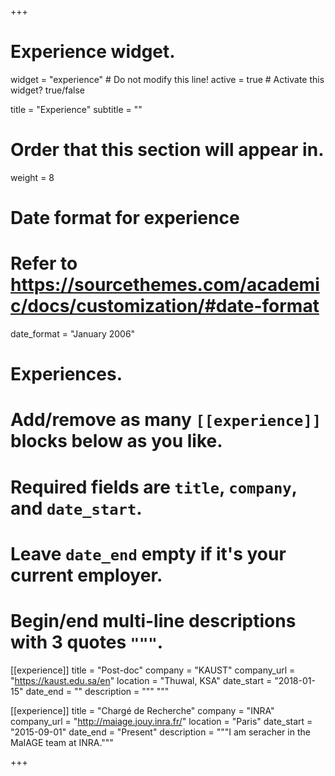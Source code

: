+++
# Experience widget.
widget = "experience"  # Do not modify this line!
active = true  # Activate this widget? true/false

title = "Experience"
subtitle = ""

# Order that this section will appear in.
weight = 8

# Date format for experience
#   Refer to https://sourcethemes.com/academic/docs/customization/#date-format
date_format = "January 2006"

# Experiences.
#   Add/remove as many `[[experience]]` blocks below as you like.
#   Required fields are `title`, `company`, and `date_start`.
#   Leave `date_end` empty if it's your current employer.
#   Begin/end multi-line descriptions with 3 quotes `"""`.
[[experience]]
  title = "Post-doc"
  company = "KAUST"
  company_url = "https://kaust.edu.sa/en"
  location = "Thuwal, KSA"
  date_start = "2018-01-15"
  date_end = ""
  description = """   """

[[experience]]
  title = "Chargé de Recherche"
  company = "INRA"
  company_url = "http://maiage.jouy.inra.fr/"
  location = "Paris"
  date_start = "2015-09-01"
  date_end = "Present"
  description = """I am seracher in the MaIAGE team at  INRA."""

+++

